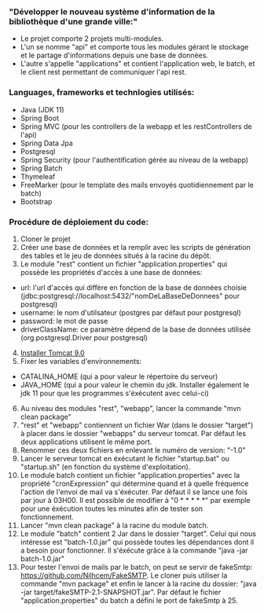 ### "Développer le nouveau système d'information de la bibliothèque d'une grande ville:"
* Le projet comporte 2 projets multi-modules.
* L'un se nomme "api" et comporte tous les modules gérant le stockage et le partage d'informations depuis une base de données.
* L'autre s'appelle "applications" et contient l'application web, le batch, et le client rest permettant de communiquer l'api rest.

### Languages, frameworks et technlogies utilisés:
* Java (JDK 11)
* Spring Boot
* Spring MVC (pour les controllers de la webapp et les restControllers de l'api)
* Spring Data Jpa
* Postgresql
* Spring Security (pour l'authentification gérée au niveau de la webapp)
* Spring Batch
* Thymeleaf
* FreeMarker (pour le template des mails envoyés quotidiennement par le batch)
* Bootstrap

### Procédure de déploiement du code:
1. Cloner le projet
2. Créer une base de données et la remplir avec les scripts de génération des tables et le jeu de données situés à la racine du dépôt.
3. Le module "rest" contient un fichier "application.properties" qui possède les propriétés d'accès à une base de données:
  * url: l'url d'accès qui diffère en fonction de la base de données choisie (jdbc:postgresql://localhost:5432/"nomDeLaBaseDeDonnees" pour postgresql)
  * username: le nom d'utilsateur (postgres par défaut pour postgresql)
  * password: le mot de passe
  * driverClassName: ce paramètre dépend de la base de données utilisée (org.postgresql.Driver pour postgresql)
4. [Installer Tomcat 9.0](https://tomcat.apache.org/download-90.cgi)
5. Fixer les variables d'environnements:
  * CATALINA_HOME (qui a pour valeur le répertoire du serveur)
  * JAVA_HOME (qui a pour valeur le chemin du jdk. Installer également le jdk 11 pour que les programmes s'éxécutent avec celui-ci)
6. Au niveau des modules "rest", "webapp", lancer la commande "mvn clean package"
7. "rest" et "webapp" contiennent un fichier War (dans le dossier "target") à placer dans le dossier "webapps" du serveur tomcat. Par défaut les deux applications utilisent le même port.
8. Renommer ces deux fichiers en enlevant le numéro de version: "-1.0"
9. Lancer le serveur tomcat en éxécutant le fichier "startup.bat" ou "startup.sh" (en fonction du système d'exploitation).
10. Le module batch contient un fichier "application.properties" avec la propriété "cronExpression" qui détermine quand et à quelle fréquence l'action de l'envoi de mail va s'éxécuter. Par défaut il se lance une fois par jour à 03H00. Il est possible de modifier à "0 * * * * *" par exemple pour une éxécution toutes les minutes afin de tester son fonctionnement.
11. Lancer "mvn clean package" à la racine du module batch.
12. Le module "batch" contient 2 Jar dans le dossier "target". Celui qui nous intéresse est "batch-1.0.jar" qui possède toutes les dépendances dont il a besoin pour fonctionner. Il s'éxécute grâce à la commande "java -jar batch-1.0.jar"
13. Pour tester l'envoi de mails par le batch, on peut se servir de fakeSmtp: https://github.com/Nilhcem/FakeSMTP. Le cloner puis utiliser la commande "mvn package" et enfin le lancer à la racine du dossier: "java -jar target/fakeSMTP-2.1-SNAPSHOT.jar". Par défaut le fichier "application.properties" du batch a défini le port de fakeSmtp à 25.

